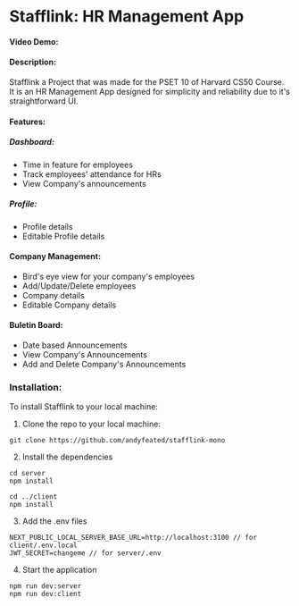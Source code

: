 # Stafflink: HR Management App
#### Video Demo:  <URL HERE>
#### Description:
Stafflink a Project that was made for the PSET 10 of Harvard CS50 Course. It is an HR Management App designed for simplicity and reliability due to it's straightforward UI.

#### Features:

##### Dashboard:
- Time in feature for employees
- Track employees' attendance for HRs
- View Company's announcements

##### Profile:
- Profile details
- Editable Profile details

#### Company Management:
- Bird's eye view for your company's employees
- Add/Update/Delete employees
- Company details
- Editable Company details

#### Buletin Board:
- Date based Announcements
- View Company's Announcements
- Add and Delete Company's Announcements

### Installation:

To install Stafflink to your local machine:

1. Clone the repo to your local machine:
```
git clone https://github.com/andyfeated/stafflink-mono
```

2. Install the dependencies
```
cd server
npm install

cd ../client
npm install
```

3. Add the .env files
```
NEXT_PUBLIC_LOCAL_SERVER_BASE_URL=http://localhost:3100 // for client/.env.local
JWT_SECRET=changeme // for server/.env
```

4. Start the application
```
npm run dev:server
npm run dev:client
```